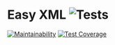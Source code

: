 # Easy XML ![Tests](https://github.com/khaldewey/ruby_on_rails_easy_xml/actions/workflows/ruby.yml/badge.svg)
[![Maintainability](https://api.codeclimate.com/v1/badges/19c22735419d5499e036/maintainability)](https://codeclimate.com/github/Khaldewey/ruby_on_rails_easy_xml/maintainability) 
[![Test Coverage](https://api.codeclimate.com/v1/badges/19c22735419d5499e036/test_coverage)](https://codeclimate.com/github/Khaldewey/ruby_on_rails_easy_xml/test_coverage)
